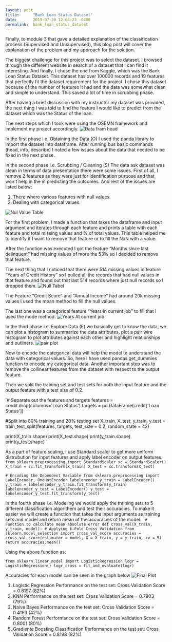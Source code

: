 ```yaml
---
layout: post
title:      "Bank Loan Status Dataset"
date:       2019-07-30 12:04:23 -0400
permalink:  bank_loan_status_dataset
---
```



Finally, to module 3 that gave a detailed explanation of the classification process (Supervised and Unsupervised), this blog post will cover the explanation of the problem and my approach for the solution.

The biggest challenge for this project was to select the dataset. I browsed through the different website in search of a dataset that I can find it interesting. And finally, I chose the one from Kaggle, which was the Bank Loan Status Dataset. This dataset has over 100000 records and 19 features that perfectly fit the dataset requirement for the project. I chose this dataset because of the number of features it had and the data was somewhat clean and simple to understand. This saved a lot of time in scrubbing phase.

After having a brief discussion with my instructor my dataset was provided, the next thing I was told to find the feature I would like to predict from the dataset which was the Status of the loan.

The next steps which I took were using the OSEMN framework and implement my project accordingly.
![Data fram head](https://raw.githubusercontent.com/mitpatel5/dsc-3-final-project-online-ds-pt-112618/master/Images/Head.JPG)

In the first phase i.e. Obtaining the Data (O) I used the panda library to import the dataset into dataframe. After running bus basic commands (head, info, describe) I noted a few issues about the data that needed to be fixed in the next phase.

In the second phase i.e. Scrubbing / Cleaning (S) The data ask dataset was clean in terms of data presentation there were some issues. First of all, I remove 2 features as they were just for identification purpose and that won't help in the in predicting the outcomes. And rest of the issues are listed below:

1. There where various features with null values.
2. Dealing with categorical values.

![Nul Value Table](https://raw.githubusercontent.com/mitpatel5/dsc-3-final-project-online-ds-pt-112618/58ad296b64e88d70c16d475edeb923e474ed7e68/Images/table.JPG)

For the first problem, I made a function that takes the dataframe and input argument and iterates through each feature and prints a table with each feature and total missing values and % of total values. This table helped me to identify if I want to remove that feature or to fill the NaN with a value.

After the function was executed I got the feature “Months since last delinquent” had missing values of more the 53% so I decided to remove that feature.

The next thing that I noticed that there were 514 missing values in feature “Years of Credit History” so I pulled all the records that had null values in that feature and found out that last 514 records where just null records so I dropped them. 
![Null Tabel](https://raw.githubusercontent.com/mitpatel5/dsc-3-final-project-online-ds-pt-112618/master/Images/Null%20vales.JPG)

The Feature “Credit Score” and “Annual Income” had around 20k missing values I used the mean method to fill the null values.

The last one was a categorical feature “Years in current job” to fill that I used the mode method.
![Years At current job](https://raw.githubusercontent.com/mitpatel5/dsc-3-final-project-online-ds-pt-112618/master/Images/Years%20in%20current%20job.png)

In the third phase i.e. Explore Data (E) we basically get to know the data, we can plot a histogram to summarize the data attributes, plot a pair wire histogram to plot attributes against each other and highlight relationships and outliners.
![pair plot](https://raw.githubusercontent.com/mitpatel5/dsc-3-final-project-online-ds-pt-112618/master/Images/paiplot.png)

Now to encode the categorical data will help the model to understand the data with categorical values. So, here I have used pandas get_dummies function to encode my categorical data. Another important step was to remove the collinear features from the dataset with respect to the output feature.

Then we split the training set and test sets for both the input feature and the output feature with a test size of 0.2. 

`# Separate out the features and targets
features = credit.drop(columns='Loan Status')
targets = pd.DataFrame(credit['Loan Status'])

#Split into 80% training and 20% testing set
X_train, X_test, y_train, y_test = train_test_split(features, targets, test_size = 0.2, random_state = 42)

print(X_train.shape)
print(X_test.shape)
print(y_train.shape)
print(y_test.shape) `

As a part of feature scaling, I use Standard scaler to get more uniform distrubution for input features and apply label encoder on output features.
`from sklearn.preprocessing import StandardScaler
sc = StandardScaler()
X_train = sc.fit_transform(X_train)
X_test = sc.transform(X_test) `

`# Encoding the Dependent Variable
from sklearn.preprocessing import LabelEncoder, OneHotEncoder
labelencoder_y_train = LabelEncoder()
y_train = labelencoder_y_train.fit_transform(y_train)
labelencoder_y_test = LabelEncoder()
y_test = labelencoder_y_test.fit_transform(y_test)
`

In the fourth phase i.e. Modeling we would apply the training sets to 5 different classification algorithem and test their accuracies. To make it easier we will create a function that takes the input arguments as training sets and model and return mean of the accuracies of the model.
` # Function to calculate mean absolute error
def cross_val(X_train, y_train, model):
    # Applying k-Fold Cross Validation
    from sklearn.model_selection import cross_val_score
    accuracies = cross_val_score(estimator = model, X = X_train, y = y_train, cv = 5)
    return accuracies.mean()`
		
Using the above function as:

`from sklearn.linear_model import LogisticRegression
logr = LogisticRegression()
logr_cross = fit_and_evaluate(logr) `


Accuracies for each model can be seen in the graph below 
![Final Plot](https://raw.githubusercontent.com/mitpatel5/dsc-3-final-project-online-ds-pt-112618/master/Images/plot.png)

1. Logistic Regression Performance on the test set: Cross Validation Score = 0.8197 (82%)
2. KNN Performance on the test set: Cross Validation Score = 0.7903 (79%)
3. Naive Bayes Performance on the test set: Cross Validation Score = 0.4193 (42%)
4. Random Forest Performance on the test set: Cross Validation Score = 0.8001 (80%)
5. Gradiente Boosting Classification Performance on the test set: Cross Validation Score = 0.8198 (82%)
